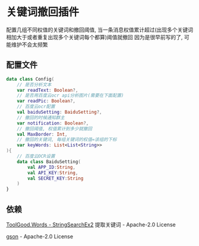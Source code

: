 # 关键词撤回插件
配置几组不同权值的关键词和撤回阈值, 当一条消息权值累计超过(出现多个关键词相加大于或者重复出现多个关键词每个都算)阈值就撤回 因为是很早前写的了, 可能维护不会太频繁
## 配置文件
```kotlin
data class Config(
    // 是否分析文本
    var readText: Boolean?,
    // 是否用百度云ocr api分析图片(需要在下面配置)
    var readPic: Boolean?,
    // 百度云ocr配置
    val baiduSetting: BaiduSetting?,
    // 撤回的时候通知群主
    var notification: Boolean?,
    // 撤回阈值, 权值累计到多少就撤回
    val MaxBorder: Int,
    // 撤回的关键词, 每组关键词的权值=该组的下标
    var keyWords: List<List<String>>
){
    // 百度云OCR设置
    data class BaiduSetting(
        val APP_ID:String,
        val API_KEY:String,
        val SECRET_KEY:String
    )
}
```
## 依赖
[ToolGood.Words - StringSearchEx2](https://github.com/toolgood/ToolGood.Words) 提取关键词 -  Apache-2.0 License

[gson](https://github.com/google/gson) - Apache-2.0 License
